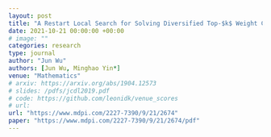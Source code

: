 ```yaml
---
layout: post
title: "A Restart Local Search for Solving Diversified Top-$k$ Weight Clique Search Problem"
date: 2021-10-21 00:00:00 +00:00
# image: ""
categories: research
type: journal
author: "Jun Wu"
authors: [Jun Wu, Minghao Yin*]
venue: "Mathematics"
# arxiv: https://arxiv.org/abs/1904.12573
# slides: /pdfs/jcdl2019.pdf
# code: https://github.com/leonidk/venue_scores
# url: 
url: "https://www.mdpi.com/2227-7390/9/21/2674"
paper: "https://www.mdpi.com/2227-7390/9/21/2674/pdf"
---
```

